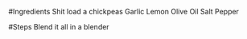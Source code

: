 #Ingredients
Shit load a chickpeas
Garlic
Lemon
Olive Oil
Salt
Pepper

#Steps
Blend it all in a blender
